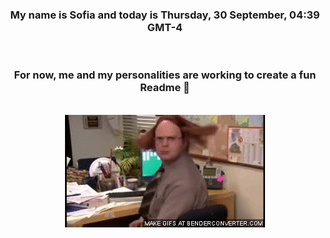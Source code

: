


<div align="center">
<h3 >My name is Sofia and today is Thursday, 30 September, 04:39 GMT-4</h3><br>
<h3 >For now, me and my personalities are working to create a fun Readme 👋
</h3><br>
<img src='img/dwight.gif' alt='working...'/>
</div>

